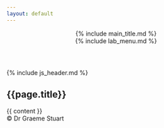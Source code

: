 ```yaml
---
layout: default
---
```


<header>
    {% include main_title.md %}
    <div id="menuToggler">
        <div></div>
        <div></div>
        <div></div>
    </div>
    {% include lab_menu.md %}
</header>
<main>
    {% include js_header.md %}
    <h2>{{page.title}}</h2>
    {{ content }}
</main>
<footer>&copy; Dr Graeme Stuart</footer>